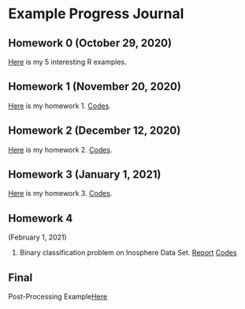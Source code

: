 # Example Progress Journal

## Homework 0 (October 29, 2020)

[Here](files/example_homework_0.html) is my 5 interesting R examples.

## Homework 1 (November 20, 2020)

[Here](files/Hw1.html) is my homework 1. [Codes](https://github.com/BU-IE-582/fall20-omrcgty/blob/gh-pages/files/Hw1.Rmd).

## Homework 2 (December 12, 2020)

[Here](files/homework2.html) is my homework 2. [Codes](https://github.com/BU-IE-582/fall20-omrcgty/blob/gh-pages/files/homework2.Rmd).

## Homework 3 (January 1, 2021)

[Here](files/h3.html) is my homework 3. [Codes](https://github.com/BU-IE-582/fall20-omrcgty/blob/gh-pages/files/h3.Rmd).

## Homework 4

   (February 1, 2021)   
  1. Binary classification problem on Inosphere Data Set.
   [Report](files/hw4.1.2.html)
   [Codes](https://github.com/BU-IE-582/fall20-omrcgty/blob/gh-pages/files/hw4.1.2.Rmd)

## Final

Post-Processing Example[Here](files/project_dist.html)
   